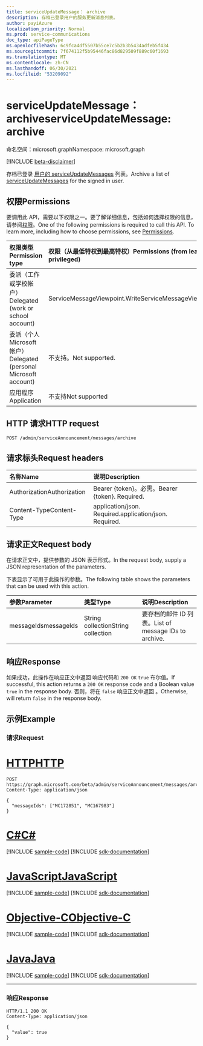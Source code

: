 ```yaml
---
title: serviceUpdateMessage： archive
description: 存档已登录用户的服务更新消息列表。
author: payiAzure
localization_priority: Normal
ms.prod: service-communications
doc_type: apiPageType
ms.openlocfilehash: 6c9fca4df5507b55ce7c5b2b3b5434adfeb5f434
ms.sourcegitcommit: 7f674112f5b95446fac86d829509f889c60f1693
ms.translationtype: MT
ms.contentlocale: zh-CN
ms.lasthandoff: 06/30/2021
ms.locfileid: "53209092"
---
```

# <a name="serviceupdatemessage-archive"></a><span data-ttu-id="61b45-103">serviceUpdateMessage： archive</span><span class="sxs-lookup"><span data-stu-id="61b45-103">serviceUpdateMessage: archive</span></span>
<span data-ttu-id="61b45-104">命名空间：microsoft.graph</span><span class="sxs-lookup"><span data-stu-id="61b45-104">Namespace: microsoft.graph</span></span>

[!INCLUDE [beta-disclaimer](../../includes/beta-disclaimer.md)]

<span data-ttu-id="61b45-105">存档已登录 [用户的 serviceUpdateMessages](../resources/serviceupdatemessage.md) 列表。</span><span class="sxs-lookup"><span data-stu-id="61b45-105">Archive a list of [serviceUpdateMessages](../resources/serviceupdatemessage.md) for the signed in user.</span></span>

## <a name="permissions"></a><span data-ttu-id="61b45-106">权限</span><span class="sxs-lookup"><span data-stu-id="61b45-106">Permissions</span></span>
<span data-ttu-id="61b45-p101">要调用此 API，需要以下权限之一。要了解详细信息，包括如何选择权限的信息，请参阅[权限](/graph/permissions-reference)。</span><span class="sxs-lookup"><span data-stu-id="61b45-p101">One of the following permissions is required to call this API. To learn more, including how to choose permissions, see [Permissions](/graph/permissions-reference).</span></span>

|<span data-ttu-id="61b45-109">权限类型</span><span class="sxs-lookup"><span data-stu-id="61b45-109">Permission type</span></span>|<span data-ttu-id="61b45-110">权限（从最低特权到最高特权）</span><span class="sxs-lookup"><span data-stu-id="61b45-110">Permissions (from least to most privileged)</span></span>|
|:---|:---|
|<span data-ttu-id="61b45-111">委派（工作或学校帐户）</span><span class="sxs-lookup"><span data-stu-id="61b45-111">Delegated (work or school account)</span></span>|<span data-ttu-id="61b45-112">ServiceMessageViewpoint.Write</span><span class="sxs-lookup"><span data-stu-id="61b45-112">ServiceMessageViewpoint.Write</span></span>|
|<span data-ttu-id="61b45-113">委派（个人 Microsoft 帐户）</span><span class="sxs-lookup"><span data-stu-id="61b45-113">Delegated (personal Microsoft account)</span></span>|<span data-ttu-id="61b45-114">不支持。</span><span class="sxs-lookup"><span data-stu-id="61b45-114">Not supported.</span></span>|
|<span data-ttu-id="61b45-115">应用程序</span><span class="sxs-lookup"><span data-stu-id="61b45-115">Application</span></span>|<span data-ttu-id="61b45-116">不支持</span><span class="sxs-lookup"><span data-stu-id="61b45-116">Not supported</span></span>|

## <a name="http-request"></a><span data-ttu-id="61b45-117">HTTP 请求</span><span class="sxs-lookup"><span data-stu-id="61b45-117">HTTP request</span></span>

<!-- {
  "blockType": "ignored"
}
-->
``` http
POST /admin/serviceAnnouncement/messages/archive
```

## <a name="request-headers"></a><span data-ttu-id="61b45-118">请求标头</span><span class="sxs-lookup"><span data-stu-id="61b45-118">Request headers</span></span>
|<span data-ttu-id="61b45-119">名称</span><span class="sxs-lookup"><span data-stu-id="61b45-119">Name</span></span>|<span data-ttu-id="61b45-120">说明</span><span class="sxs-lookup"><span data-stu-id="61b45-120">Description</span></span>|
|:---|:---|
|<span data-ttu-id="61b45-121">Authorization</span><span class="sxs-lookup"><span data-stu-id="61b45-121">Authorization</span></span>|<span data-ttu-id="61b45-p102">Bearer {token}。必需。</span><span class="sxs-lookup"><span data-stu-id="61b45-p102">Bearer {token}. Required.</span></span>|
|<span data-ttu-id="61b45-124">Content-Type</span><span class="sxs-lookup"><span data-stu-id="61b45-124">Content-Type</span></span>|<span data-ttu-id="61b45-p103">application/json. Required.</span><span class="sxs-lookup"><span data-stu-id="61b45-p103">application/json. Required.</span></span>|

## <a name="request-body"></a><span data-ttu-id="61b45-127">请求正文</span><span class="sxs-lookup"><span data-stu-id="61b45-127">Request body</span></span>
<span data-ttu-id="61b45-128">在请求正文中，提供参数的 JSON 表示形式。</span><span class="sxs-lookup"><span data-stu-id="61b45-128">In the request body, supply a JSON representation of the parameters.</span></span>

<span data-ttu-id="61b45-129">下表显示了可用于此操作的参数。</span><span class="sxs-lookup"><span data-stu-id="61b45-129">The following table shows the parameters that can be used with this action.</span></span>

|<span data-ttu-id="61b45-130">参数</span><span class="sxs-lookup"><span data-stu-id="61b45-130">Parameter</span></span>|<span data-ttu-id="61b45-131">类型</span><span class="sxs-lookup"><span data-stu-id="61b45-131">Type</span></span>|<span data-ttu-id="61b45-132">说明</span><span class="sxs-lookup"><span data-stu-id="61b45-132">Description</span></span>|
|:---|:---|:---|
|<span data-ttu-id="61b45-133">messageIds</span><span class="sxs-lookup"><span data-stu-id="61b45-133">messageIds</span></span>|<span data-ttu-id="61b45-134">String collection</span><span class="sxs-lookup"><span data-stu-id="61b45-134">String collection</span></span>|<span data-ttu-id="61b45-135">要存档的邮件 ID 列表。</span><span class="sxs-lookup"><span data-stu-id="61b45-135">List of message IDs to archive.</span></span>|

## <a name="response"></a><span data-ttu-id="61b45-136">响应</span><span class="sxs-lookup"><span data-stu-id="61b45-136">Response</span></span>

<span data-ttu-id="61b45-137">如果成功，此操作在响应正文中返回 响应代码和 `200 OK` `true` 布尔值。</span><span class="sxs-lookup"><span data-stu-id="61b45-137">If successful, this action returns a `200 OK` response code and a Boolean value `true` in the response body.</span></span> <span data-ttu-id="61b45-138">否则，将在 `false` 响应正文中返回 。</span><span class="sxs-lookup"><span data-stu-id="61b45-138">Otherwise, will return `false` in the response body.</span></span>

## <a name="example"></a><span data-ttu-id="61b45-139">示例</span><span class="sxs-lookup"><span data-stu-id="61b45-139">Example</span></span>

### <a name="request"></a><span data-ttu-id="61b45-140">请求</span><span class="sxs-lookup"><span data-stu-id="61b45-140">Request</span></span>

# <a name="http"></a>[<span data-ttu-id="61b45-141">HTTP</span><span class="sxs-lookup"><span data-stu-id="61b45-141">HTTP</span></span>](#tab/http)
<!-- {
  "blockType": "request",
  "name": "serviceupdatemessage_archive"
}
-->
``` http
POST https://graph.microsoft.com/beta/admin/serviceAnnouncement/messages/archive
Content-Type: application/json

{
  "messageIds": ["MC172851", "MC167983"]
}
```
# <a name="c"></a>[<span data-ttu-id="61b45-142">C#</span><span class="sxs-lookup"><span data-stu-id="61b45-142">C#</span></span>](#tab/csharp)
[!INCLUDE [sample-code](../includes/snippets/csharp/serviceupdatemessage-archive-csharp-snippets.md)]
[!INCLUDE [sdk-documentation](../includes/snippets/snippets-sdk-documentation-link.md)]

# <a name="javascript"></a>[<span data-ttu-id="61b45-143">JavaScript</span><span class="sxs-lookup"><span data-stu-id="61b45-143">JavaScript</span></span>](#tab/javascript)
[!INCLUDE [sample-code](../includes/snippets/javascript/serviceupdatemessage-archive-javascript-snippets.md)]
[!INCLUDE [sdk-documentation](../includes/snippets/snippets-sdk-documentation-link.md)]

# <a name="objective-c"></a>[<span data-ttu-id="61b45-144">Objective-C</span><span class="sxs-lookup"><span data-stu-id="61b45-144">Objective-C</span></span>](#tab/objc)
[!INCLUDE [sample-code](../includes/snippets/objc/serviceupdatemessage-archive-objc-snippets.md)]
[!INCLUDE [sdk-documentation](../includes/snippets/snippets-sdk-documentation-link.md)]

# <a name="java"></a>[<span data-ttu-id="61b45-145">Java</span><span class="sxs-lookup"><span data-stu-id="61b45-145">Java</span></span>](#tab/java)
[!INCLUDE [sample-code](../includes/snippets/java/serviceupdatemessage-archive-java-snippets.md)]
[!INCLUDE [sdk-documentation](../includes/snippets/snippets-sdk-documentation-link.md)]

---


### <a name="response"></a><span data-ttu-id="61b45-146">响应</span><span class="sxs-lookup"><span data-stu-id="61b45-146">Response</span></span>
<!-- {
  "blockType": "response",
  "truncated": true,
  "@odata.type": "string"
}
-->
``` http
HTTP/1.1 200 OK
Content-Type: application/json

{
  "value": true
}
```
